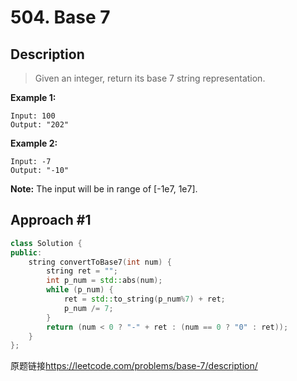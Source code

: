 # 504. Base 7
## Description
>Given an integer, return its base 7 string representation.

**Example 1:**
```
Input: 100
Output: "202"
```

**Example 2:**
```
Input: -7
Output: "-10"
```

**Note:** The input will be in range of [-1e7, 1e7].    

## Approach #1
```C++
class Solution {
public:
    string convertToBase7(int num) {
        string ret = "";
        int p_num = std::abs(num);
        while (p_num) {
            ret = std::to_string(p_num%7) + ret;
            p_num /= 7;
        }
        return (num < 0 ? "-" + ret : (num == 0 ? "0" : ret));
    }
};
```

原题链接<https://leetcode.com/problems/base-7/description/>